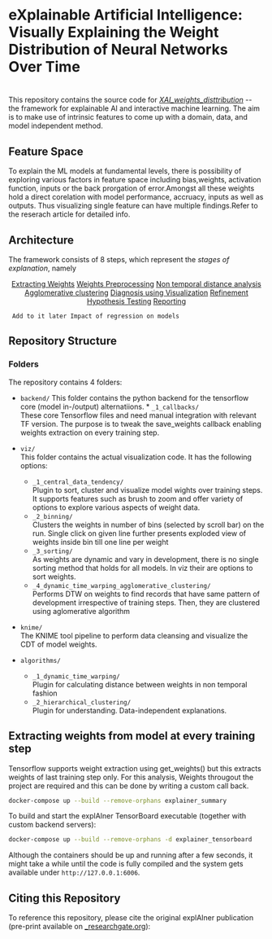 # eXplainable Artificial Intelligence: Visually Explaining the Weight Distribution of Neural Networks Over Time<h1>

This repository contains the source code for [_XAI_weights_disttribution_](https://www.researchgate.net/publication/344719862_Visually_Explaining_the_Weight_Distribution_of_Neural_Networks_Over_Time) -- the framework for explainable AI and interactive machine learning.
The aim is to make use of intrinsic features to come up with a domain, data, and model independent method. 

## Feature Space
To explain the ML models at fundamental levels, there is possibility of exploring various factors in feature space including bias,weights, activation function, inputs or the back prorgation of error.Amongst all these weights hold a direct corelation with model performance, accruacy, inputs as well as outputs. Thus visualizing single feature can have multiple findings.Refer to the reserach article for detailed info.


## Architecture

The framework consists of 8 steps, which represent the _stages of explanation_, namely
<p align = "center">
  <a href = "#ExtractingWeights">Extracting Weights</a>
  <a href = "#Weights Preprocessing">Weights Preprocessing</a>
  <a href = "#DTW">Non temporal distance analysis </a>
  <a href = "#Clustering">Agglomerative clustering</a>
  <a href = "#viz">Diagnosis using Visualization</a>
  <a href = "#Refine">Refinement</a>
  <a href = "#Hypothesis">Hypothesis Testing</a>
  <a href = "#Reporting">Reporting</a>
</p>

``` Add to it later Impact of regression on models```



## Repository Structure

### Folders 
The repository contains 4 folders:

* `backend/`
  This folder contains the python backend for the tensorflow core (model in-/output) alternatiions.
      * `_1_callbacks/`  
        These core Tensorflow files and need manual integration with relevant TF version.
        The purpose is to tweak the save_weights callback enabling weights extraction on every training step.
         

* `viz/`  
  This folder contains the actual visualization code. It has the following options:  
    * `_1_central_data_tendency/`  
      Plugin to sort, cluster and visualize model wights over training steps.
      It supports features such as brush to zoom and offer variety of options to explore various aspects of weight data.
    * `_2_binning/`  
       Clusters the weights in number of bins (selected by scroll bar) on the run.
       Single click on given line further presents exploded view of weights inside bin till one line per weight
    * `_3_sorting/`  
      As weights are dynamic and vary in development, there is no single sorting method that holds for all models. In viz their are options to sort weights.
    * `_4_dynamic_time_warping_agglomerative_clustering/`  
      Performs DTW on weights to find records that have same pattern of development irrespective of training steps. Then, they are clustered using aglomerative algorithm 

* `knime/`  
    The KNIME tool pipeline to perform data cleansing and visualize the CDT of model weights.
* `algorithms/`     
    * `_1_dynamic_time_warping/`  
      Plugin for calculating distance between weights in non temporal fashion 
    * `_2_hierarchical_clustering/`  
      Plugin for understanding. Data-independent explanations.

## Extracting weights from model at every training step

Tensorflow supports weight extraction using get_weights() but this extracts weights of last training step only.
For this analysis, Weights througout the project are required and this can be done by writing a custom call back.


```Bash
docker-compose up --build --remove-orphans explainer_summary
```

To build and start the explAIner TensorBoard executable (together with custom backend servers):

```Bash
docker-compose up --build --remove-orphans -d explainer_tensorboard
```
Although the containers should be up and running after a few seconds, it might take a while until the code is fully compiled and the system gets available under `http://127.0.0.1:6006`.

## Citing this Repository
To reference this repository, please cite the original explAIner publication (pre-print available on [_researchgate.org](https://www.researchgate.net/publication/344719862_Visually_Explaining_the_Weight_Distribution_of_Neural_Networks_Over_Time)):
